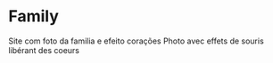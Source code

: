 # Family
 Site com foto da familia e efeito corações
 Photo avec effets de souris libérant des coeurs
